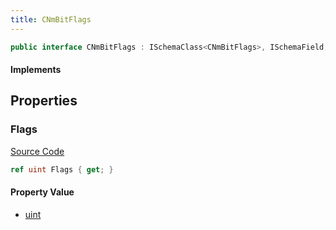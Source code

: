 ```yaml
---
title: CNmBitFlags
---
```


```csharp
public interface CNmBitFlags : ISchemaClass<CNmBitFlags>, ISchemaField, ISchemaClass, INativeHandle
```

#### Implements

## Properties

### Flags

[Source Code](https://github.com/swiftly-solution/swiftlys2/blob/main/managed/src/SwiftlyS2.Generated/Schemas/Interfaces/CNmBitFlags.cs#L17)

```csharp
ref uint Flags { get; }
```

#### Property Value

- [uint](https://learn.microsoft.com/dotnet/api/system.uint32)

